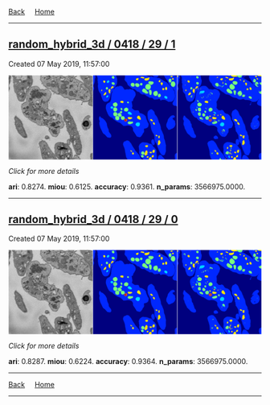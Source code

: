 
[Back](..)&nbsp;&nbsp;&nbsp;&nbsp;&nbsp;[Home](https://leapmanlab.github.io/snapshots)

---

<div class="summary"><a href="1"><h2>random_hybrid_3d / 0418 / 29 / 1</h2></a><p>Created 07 May 2019, 11:57:00
</p><a href="1"><img src="1/media/summary.png" align="center"></a><p>
<i>Click for more details</i>
</p></div>

**ari**: 0.8274. **miou**: 0.6125. **accuracy**: 0.9361. **n_params**: 3566975.0000. 

---

<div class="summary"><a href="0"><h2>random_hybrid_3d / 0418 / 29 / 0</h2></a><p>Created 07 May 2019, 11:57:00
</p><a href="0"><img src="0/media/summary.png" align="center"></a><p>
<i>Click for more details</i>
</p></div>

**ari**: 0.8287. **miou**: 0.6224. **accuracy**: 0.9364. **n_params**: 3566975.0000. 

---

[Back](..)&nbsp;&nbsp;&nbsp;&nbsp;&nbsp;[Home](https://leapmanlab.github.io/snapshots)

---